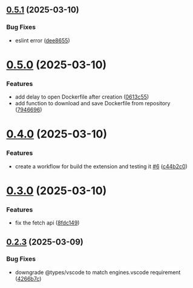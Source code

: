 ## [0.5.1](https://github.com/Dockplate/vscode-extension/compare/v0.5.0...v0.5.1) (2025-03-10)


### Bug Fixes

* eslint error ([dee8655](https://github.com/Dockplate/vscode-extension/commit/dee865548dba70fc684296417c09bbe4a78a24a7))



# [0.5.0](https://github.com/Dockplate/vscode-extension/compare/v0.4.0...v0.5.0) (2025-03-10)


### Features

* add delay to open Dockerfile after creation ([0613c55](https://github.com/Dockplate/vscode-extension/commit/0613c552a658ad35f279a68d50d41c42fc5a481d))
* add function to download and save Dockerfile from repository ([7946696](https://github.com/Dockplate/vscode-extension/commit/79466963f4f73b693e5ead5eba3c9bd1c9516028))



# [0.4.0](https://github.com/Dockplate/vscode-extension/compare/v0.3.0...v0.4.0) (2025-03-10)


### Features

* create a workflow for build the extension and testing it [#6](https://github.com/Dockplate/vscode-extension/issues/6) ([c44b2c0](https://github.com/Dockplate/vscode-extension/commit/c44b2c0f1539e2b2b058c6fdd2de8fbe462baafb))



# [0.3.0](https://github.com/Dockplate/vscode-extension/compare/v0.2.3...v0.3.0) (2025-03-10)


### Features

* fix the fetch api ([8fdc149](https://github.com/Dockplate/vscode-extension/commit/8fdc1499d3f24ca17d8443038fc74afba7556654))



## [0.2.3](https://github.com/Dockplate/vscode-extension/compare/v0.2.2...v0.2.3) (2025-03-09)


### Bug Fixes

* downgrade @types/vscode to match engines.vscode requirement ([4266b7c](https://github.com/Dockplate/vscode-extension/commit/4266b7cff455784606b4ebefe37474ecc794fd11))



